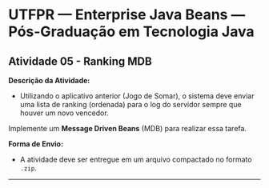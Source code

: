 # UTFPR — Enterprise Java Beans — Pós-Graduação em Tecnologia Java

## Atividade 05 - Ranking MDB

**Descrição da Atividade:**
- Utilizando o aplicativo anterior (Jogo de Somar), o sistema deve enviar uma lista de ranking (ordenada) para o log do servidor sempre que houver um novo vencedor.

Implemente um **Message Driven Beans** (MDB) para realizar essa tarefa.

**Forma de Envio:**
- A atividade deve ser entregue em um arquivo compactado no formato `.zip`.

---
